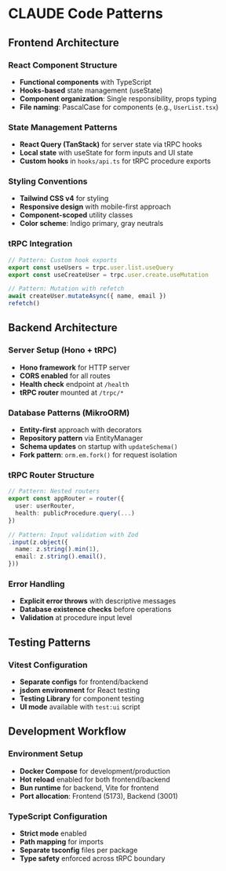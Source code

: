 # CLAUDE Code Patterns

## Frontend Architecture

### React Component Structure
- **Functional components** with TypeScript
- **Hooks-based** state management (useState)
- **Component organization**: Single responsibility, props typing
- **File naming**: PascalCase for components (e.g., `UserList.tsx`)

### State Management Patterns
- **React Query (TanStack)** for server state via tRPC hooks
- **Local state** with useState for form inputs and UI state
- **Custom hooks** in `hooks/api.ts` for tRPC procedure exports

### Styling Conventions
- **Tailwind CSS v4** for styling
- **Responsive design** with mobile-first approach
- **Component-scoped** utility classes
- **Color scheme**: Indigo primary, gray neutrals

### tRPC Integration
```typescript
// Pattern: Custom hook exports
export const useUsers = trpc.user.list.useQuery
export const useCreateUser = trpc.user.create.useMutation

// Pattern: Mutation with refetch
await createUser.mutateAsync({ name, email })
refetch()
```

## Backend Architecture

### Server Setup (Hono + tRPC)
- **Hono framework** for HTTP server
- **CORS enabled** for all routes
- **Health check** endpoint at `/health`
- **tRPC router** mounted at `/trpc/*`

### Database Patterns (MikroORM)
- **Entity-first** approach with decorators
- **Repository pattern** via EntityManager
- **Schema updates** on startup with `updateSchema()`
- **Fork pattern**: `orm.em.fork()` for request isolation

### tRPC Router Structure
```typescript
// Pattern: Nested routers
export const appRouter = router({
  user: userRouter,
  health: publicProcedure.query(...)
})

// Pattern: Input validation with Zod
.input(z.object({
  name: z.string().min(1),
  email: z.string().email(),
}))
```

### Error Handling
- **Explicit error throws** with descriptive messages
- **Database existence checks** before operations
- **Validation** at procedure input level

## Testing Patterns

### Vitest Configuration
- **Separate configs** for frontend/backend
- **jsdom environment** for React testing
- **Testing Library** for component testing
- **UI mode** available with `test:ui` script

## Development Workflow

### Environment Setup
- **Docker Compose** for development/production
- **Hot reload** enabled for both frontend/backend
- **Bun runtime** for backend, Vite for frontend
- **Port allocation**: Frontend (5173), Backend (3001)

### TypeScript Configuration
- **Strict mode** enabled
- **Path mapping** for imports
- **Separate tsconfig** files per package
- **Type safety** enforced across tRPC boundary